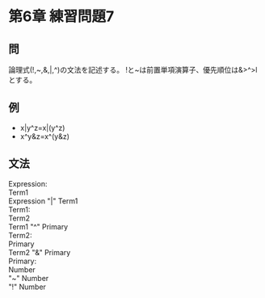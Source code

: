 # 第6章 練習問題7
## 問
論理式(!,~,&,|,^)の文法を記述する。 
!と~は前置単項演算子、優先順位は&>^>lとする。 
## 例
* x|y^z=x|(y^z)  
* x^y&z=x^(y&z)  
## 文法
Expression:  
    Term1  
    Expression "|" Term1  
Term1:  
    Term2  
    Term1 "^" Primary   
Term2:  
    Primary  
    Term2 "&" Primary  
Primary:  
    Number  
    "~" Number  
    "!" Number  
